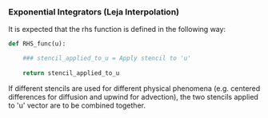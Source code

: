 ### Exponential Integrators (Leja Interpolation)

It is expected that the rhs function is defined in the following way:

```python
def RHS_func(u):

	### stencil_applied_to_u = Apply stencil to 'u'
	
	return stencil_applied_to_u
```
If different stencils are used for different physical phenomena (e.g. centered differences for diffusion and upwind for advection), the two stencils applied to 'u' vector are to be combined together.

